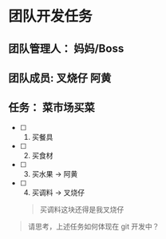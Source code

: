 # 团队开发任务

## 团队管理人： 妈妈/Boss

## 团队成员: 叉烧仔 阿黄

## 任务： 菜市场买菜

- [ ] 1. 买餐具
- [ ] 2. 买食材
- [ ] 3. 买水果 -> 阿黄
- [ ] 4. 买调料 -> 叉烧仔
  > 买调料这块还得是我叉烧仔

> 请思考，上述任务如何体现在 git 开发中？
